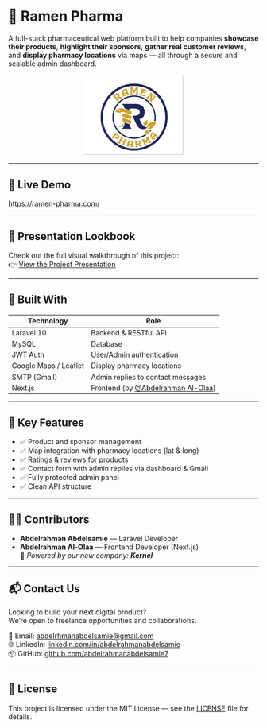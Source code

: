 # 💊 Ramen Pharma

A full-stack pharmaceutical web platform built to help companies **showcase their products**, **highlight their sponsors**, **gather real customer reviews**, and **display pharmacy locations** via maps — all through a secure and scalable admin dashboard.

<p align="center">
  <img src="./public/Ramen-Pharama.jpg" alt="Ramena Pharma Logo" width="200" style="border-raduis="50%""/>
</p>


---

## 🚀 Live Demo  
https://ramen-pharma.com/ 

---

## 📸 Presentation Lookbook  
Check out the full visual walkthrough of this project:  
👉 [View the Project Presentation](https://www.canva.com/design/DAGrZLlaF0c/HlhbTKttzQBBzwbnohC-DA/edit?utm_content=DAGrZLlaF0c&utm_campaign=designshare&utm_medium=link2&utm_source=sharebutton)

---

## 🧠 Built With

| Technology | Role |
|------------|------|
| Laravel 10 | Backend & RESTful API |
| MySQL | Database |
| JWT Auth | User/Admin authentication |
| Google Maps / Leaflet | Display pharmacy locations |
| SMTP (Gmail) | Admin replies to contact messages |
| Next.js | Frontend (by [@Abdelrahman Al-Olaa](https://github.com/abdalrhman-abdalalim)) |

---

## 🧩 Key Features

- ✅ Product and sponsor management
- ✅ Map integration with pharmacy locations (lat & long)
- ✅ Ratings & reviews for products
- ✅ Contact form with admin replies via dashboard & Gmail
- ✅ Fully protected admin panel
- ✅ Clean API structure

---

## 🧑‍💻 Contributors

- **Abdelrahman Abdelsamie** — Laravel Developer  
- **Abdelrahman Al-Olaa** — Frontend Developer (Next.js)  
🧠 _Powered by our new company: **Kernel**_

---

## 📬 Contact Us

Looking to build your next digital product?  
We’re open to freelance opportunities and collaborations.

📧 Email: abdelrhmanabdelsamie@gmail.com  
🌐 LinkedIn: [linkedin.com/in/abdelrahmanabdelsamie](https://www.linkedin.com/in/abdelrahman-abdelsamie-hussain-177021221/)  
📦 GitHub: [github.com/abdelrahmanabdelsamie7](https://github.com/abdelrahmanabdelsamie7)

---

## 📝 License

This project is licensed under the MIT License — see the [LICENSE](LICENSE) file for details.

